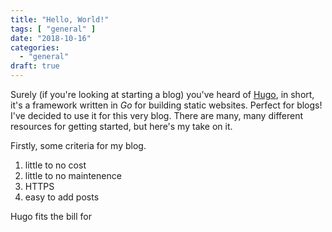 ```yaml
---
title: "Hello, World!"
tags: [ "general" ]
date: "2018-10-16"
categories:
  - "general"
draft: true
---
```


Surely (if you're looking at starting a blog) you've heard of [Hugo](https://gohugo.io/), in short, it's a framework written in *Go* for building static websites. Perfect for blogs!
I've decided to use it for this very blog. There are many, many different resources for getting started, but here's my take on it.

Firstly, some criteria for my blog.
1. little to no cost
2. little to no maintenence
3. HTTPS
4. easy to add posts

Hugo fits the bill for 
